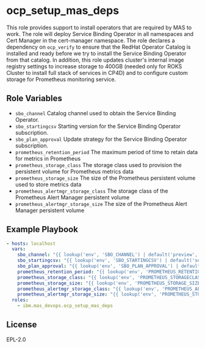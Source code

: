 ocp_setup_mas_deps
==================

This role provides support to install operators that are required by MAS to work. The role will deploy Service Binding Operator in all namespaces and Cert Manager in the cert-manager namespace.  The role declares a dependency on `ocp_verify` to ensure that the RedHat Operator Catalog is installed and ready before we try to install the Service Binding Operator from that catalog.
In addition, this role updates cluster's internal image registry settings to increase storage to 400GB (needed only for ROKS Cluster to install full stack of services in CP4D) and to configure custom storage for Prometheus monitoring service.


Role Variables
--------------

- `sbo_channel` Catalog channel used to obtain the Service Binding Operator.
- `sbo_startingcsv` Starting version for the Service Binding Operator subscription.
- `sbo_plan_approval` Update strategy for the Service Binding Operator subscription.
- `prometheus_retention_period` The maximum period of time to retain data for metrics in Prometheus
- `prometheus_storage_class` The storage class used to provision the persistent volume for Prometheus metrics data
- `prometheus_storage_size` The size of the Prometheus persistent volume used to store metrics data
- `prometheus_alertmgr_storage_class` The storage class of the Prometheus Alert Manager persistent volume
- `prometheus_alertmgr_storage_size` The size of the Prometheus Alert Manager persistent volume

Example Playbook
----------------

```yaml
- hosts: localhost
  vars:
    sbo_channel: "{{ lookup('env', 'SBO_CHANNEL') | default('preview', true) }}"
    sbo_startingcsv: "{{ lookup('env', 'SBO_STARTINGCSV') | default('service-binding-operator.v0.8.0', true) }}"
    sbo_plan_approval: "{{ lookup('env', 'SBO_PLAN_APPROVAL') | default('Manual', true) }}"
    prometheus_retention_period: "{{ lookup('env', 'PROMETHEUS_RETENTION_PERIOD') | default('15d', true) }}"
    prometheus_storage_class: "{{ lookup('env', 'PROMETHEUS_STORAGECLASS_NAME') | default('ibmc-block-gold', true) }}"
    prometheus_storage_size: "{{ lookup('env', 'PROMETHEUS_STORAGE_SIZE') | default('300Gi', true) }}"
    prometheus_alertmgr_storage_class: "{{ lookup('env', 'PROMETHEUS_ALERTMGR_STORAGECLASS_NAME') | default('ibmc-file-gold-gid', true) }}"
    prometheus_alertmgr_storage_size: "{{ lookup('env', 'PROMETHEUS_STORAGE_SIZE') | default('20Gi', true) }}"
  roles:
    - ibm.mas_devops.ocp_setup_mas_deps
```
License
-------

EPL-2.0
